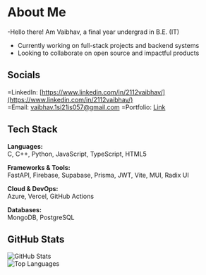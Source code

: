 # About Me
-Hello there! Am Vaibhav, a final year undergrad in B.E. (IT)
- Currently working on full-stack projects and backend systems  
- Looking to collaborate on open source and impactful products  

## Socials

=LinkedIn: [https://www.linkedin.com/in/2112vaibhav/](https://www.linkedin.com/in/2112vaibhav/)  
=Email: vaibhav.1si21is057@gmail.com
=Portfolio: [Link](https://21vaibhav.vercel.app/)

## Tech Stack

**Languages:**  
C, C++, Python, JavaScript, TypeScript, HTML5  

**Frameworks & Tools:**  
FastAPI, Firebase, Supabase, Prisma, JWT, Vite, MUI, Radix UI  

**Cloud & DevOps:**  
Azure, Vercel, GitHub Actions  

**Databases:**  
MongoDB, PostgreSQL

## GitHub Stats

![GitHub Stats](https://github-readme-stats.vercel.app/api?username=21-Vaibhav&show_icons=true&theme=default)  
![Top Languages](https://github-readme-stats.vercel.app/api/top-langs/?username=21-Vaibhav&layout=compact)
